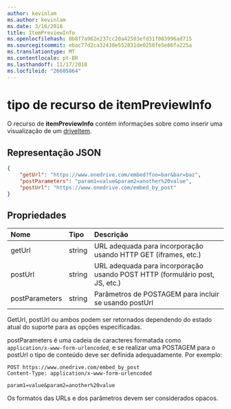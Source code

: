 ```yaml
---
author: kevinlam
ms.author: kevinlam
ms.date: 3/16/2018
title: ItemPreviewInfo
ms.openlocfilehash: 8b8f7a962e237cc20a42503efd31f083996ad715
ms.sourcegitcommit: ebac77d2ca32438e552831de0258fe5e86fa225a
ms.translationtype: MT
ms.contentlocale: pt-BR
ms.lasthandoff: 11/17/2018
ms.locfileid: "26605864"
---
```

# <a name="itempreviewinfo-resource-type"></a>tipo de recurso de itemPreviewInfo

O recurso de **itemPreviewInfo** contém informações sobre como inserir uma visualização de um [driveItem](driveitem.md).

## <a name="json-representation"></a>Representação JSON

```json
{
    "getUrl": "https://www.onedrive.com/embed?foo=bar&bar=baz",
    "postParameters": "param1=value&param2=another%20value",
    "postUrl": "https://www.onedrive.com/embed_by_post"
}
```

## <a name="properties"></a>Propriedades

| Nome           | Tipo   | Descrição
|:---------------|:-------|:---------------------------------------------------
| getUrl         | string | URL adequada para incorporação usando HTTP GET (iframes, etc.)
| postUrl        | string | URL adequada para incorporação usando POST HTTP (formulário post, JS, etc.)
| postParameters | string | Parâmetros de POSTAGEM para incluir se usando postUrl

GetUrl, postUrl ou ambos podem ser retornados dependendo do estado atual do suporte para as opções especificadas.

postParameters é uma cadeia de caracteres formatada como `application/x-www-form-urlencoded`, e se realizar uma POSTAGEM para o postUrl o tipo de conteúdo deve ser definida adequadamente. Por exemplo:
```
POST https://www.onedrive.com/embed_by_post
Content-Type: application/x-www-form-urlencoded

param1=value&param2=another%20value
```

Os formatos das URLs e dos parâmetros devem ser considerados opacos.
